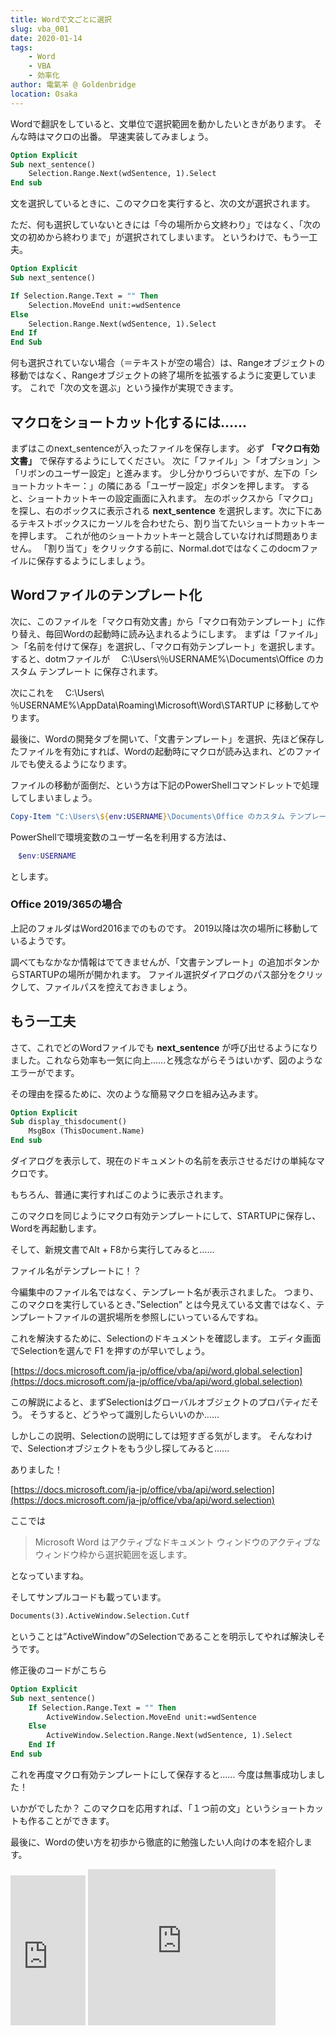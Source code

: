 ```yaml
---
title: Wordで文ごとに選択
slug: vba_001
date: 2020-01-14
tags: 
    - Word
    - VBA
    - 効率化
author: 電氣羊 @ Goldenbridge
location: Osaka
---
```


Wordで翻訳をしていると、文単位で選択範囲を動かしたいときがあります。
そんな時はマクロの出番。
早速実装してみましょう。

```vb
Option Explicit
Sub next_sentence()
    Selection.Range.Next(wdSentence, 1).Select
End sub
```

文を選択しているときに、このマクロを実行すると、次の文が選択されます。

ただ、何も選択していないときには「今の場所から文終わり」ではなく、「次の文の初めから終わりまで」が選択されてしまいます。
というわけで、もう一工夫。

```vb
Option Explicit
Sub next_sentence()

If Selection.Range.Text = "" Then
    Selection.MoveEnd unit:=wdSentence
Else
    Selection.Range.Next(wdSentence, 1).Select
End If
End Sub
```

何も選択されていない場合（＝テキストが空の場合）は、Rangeオブジェクトの移動ではなく、Rangeオブジェクトの終了場所を拡張するように変更しています。
これで「次の文を選ぶ」という操作が実現できます。

## マクロをショートカット化するには……
まずはこのnext_sentenceが入ったファイルを保存します。
必ず **「マクロ有効文書」** で保存するようにしてください。
次に「ファイル」＞「オプション」＞「リボンのユーザー設定」と進みます。
少し分かりづらいですが、左下の「ショートカットキー：」の隣にある「ユーザー設定」ボタンを押します。
すると、ショートカットキーの設定画面に入れます。
左のボックスから「マクロ」を探し、右のボックスに表示される **next_sentence** を選択します。次に下にあるテキストボックスにカーソルを合わせたら、割り当てたいショートカットキーを押します。
これが他のショートカットキーと競合していなければ問題ありません。
「割り当て」をクリックする前に、Normal.dotではなくこのdocmファイルに保存するようにしましょう。

## Wordファイルのテンプレート化
次に、このファイルを「マクロ有効文書」から「マクロ有効テンプレート」に作り替え、毎回Wordの起動時に読み込まれるようにします。
まずは「ファイル」＞「名前を付けて保存」を選択し、「マクロ有効テンプレート」を選択します。
すると、dotmファイルが
　C:\Users\％USERNAME%\Documents\Office のカスタム テンプレート
に保存されます。

次にこれを
　C:\Users\％USERNAME%\AppData\Roaming\Microsoft\Word\STARTUP
に移動してやります。

最後に、Wordの開発タブを開いて、「文書テンプレート」を選択、先ほど保存したファイルを有効にすれば、Wordの起動時にマクロが読み込まれ、どのファイルでも使えるようになります。

ファイルの移動が面倒だ、という方は下記のPowerShellコマンドレットで処理してしまいましょう。

```powershell
Copy-Item "C:\Users\${env:USERNAME}\Documents\Office のカスタム テンプレート\*.dotm" "C:\Users\${env:USERNAME}AppData\Roaming\Microsoft\Word\STARTUP"
```

PowerShellで環境変数のユーザー名を利用する方法は、

```powershell
　$env:USERNAME
```

とします。

### Office 2019/365の場合
上記のフォルダはWord2016までのものです。
2019以降は次の場所に移動しているようです。


調べてもなかなか情報はでてきませんが、「文書テンプレート」の追加ボタンからSTARTUPの場所が開かれます。
ファイル選択ダイアログのパス部分をクリックして、ファイルパスを控えておきましょう。

## もう一工夫
さて、これでどのWordファイルでも **next_sentence** が呼び出せるようになりました。これなら効率も一気に向上……と残念ながらそうはいかず、図のようなエラーがでます。

その理由を探るために、次のような簡易マクロを組み込みます。

```vb
Option Explicit
Sub display_thisdocument()
    MsgBox (ThisDocument.Name)    
End sub
```

ダイアログを表示して、現在のドキュメントの名前を表示させるだけの単純なマクロです。

もちろん、普通に実行すればこのように表示されます。

このマクロを同じようにマクロ有効テンプレートにして、STARTUPに保存し、Wordを再起動します。

そして、新規文書でAlt + F8から実行してみると……

ファイル名がテンプレートに！？

今編集中のファイル名ではなく、テンプレート名が表示されました。
つまり、このマクロを実行しているとき、”Selection” とは今見えている文書ではなく、テンプレートファイルの選択場所を参照しにいっているんですね。

これを解決するために、Selectionのドキュメントを確認します。
エディタ画面でSelectionを選んで F1 を押すのが早いでしょう。

[https://docs.microsoft.com/ja-jp/office/vba/api/word.global.selection](https://docs.microsoft.com/ja-jp/office/vba/api/word.global.selection)

この解説によると、まずSelectionはグローバルオブジェクトのプロパティだそう。
そうすると、どうやって識別したらいいのか……

しかしこの説明、Selectionの説明にしては短すぎる気がします。
そんなわけで、Selectionオブジェクトをもう少し探してみると……

ありました！

[https://docs.microsoft.com/ja-jp/office/vba/api/word.selection](https://docs.microsoft.com/ja-jp/office/vba/api/word.selection)

ここでは
>Microsoft Word はアクティブなドキュメント ウィンドウのアクティブなウィンドウ枠から選択範囲を返します。 

となっていますね。

そしてサンプルコードも載っています。

```vb
Documents(3).ActiveWindow.Selection.Cutf
```

ということは”ActiveWindow”のSelectionであることを明示してやれば解決しそうです。

修正後のコードがこちら

```vb
Option Explicit
Sub next_sentence()
    If Selection.Range.Text = "" Then
        ActiveWindow.Selection.MoveEnd unit:=wdSentence
    Else
        ActiveWindow.Selection.Range.Next(wdSentence, 1).Select
    End If
End sub
```

これを再度マクロ有効テンプレートにして保存すると……
今度は無事成功しました！

いかがでしたか？
このマクロを応用すれば、「１つ前の文」というショートカットも作ることができます。

最後に、Wordの使い方を初歩から徹底的に勉強したい人向けの本を紹介します。
<iframe style="width:120px;height:240px;" marginwidth="0" marginheight="0" scrolling="no" frameborder="0" src="https://rcm-fe.amazon-adsystem.com/e/cm?ref=qf_sp_asin_til&t=goldenbridg09-22&m=amazon&o=9&p=8&l=as1&IS1=1&detail=1&asins=B081NVYJ1J&linkId=3ea5b606b96cbcd5246fc1afc41df9f9&bc1=000000&lt1=_blank&fc1=333333&lc1=0066c0&bg1=ffffff&f=ifr">
</iframe>

<iframe src="https://rcm-fe.amazon-adsystem.com/e/cm?o=9&p=12&l=ur1&category=musicunlimited&banner=145C9T3K8K0AZHVBRHG2&f=ifr&linkID=0603ffea488d8f3b5a69918caa6e8e5f&t=goldenbridg09-22&tracking_id=goldenbridg09-22" width="300" height="250" scrolling="no" border="0" marginwidth="0" style="border:none;" frameborder="0"></iframe>

<link-to></link-to>